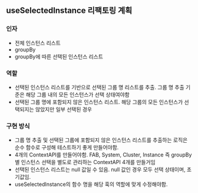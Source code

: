 ## useSelectedInstance 리팩토링 계획
### 인자
- 전체 인스턴스 리스트
- groupBy
- groupBy에 따른 선택된 인스턴스 리스트

### 역할
- 선택된 인스턴스 리스트를 기반으로 선택된 그룹 명 리스트를 추출. 그룹 명 추출 기준은 해당 그룹 내의 모든 인스턴스가 선택 상태여야함
- 선택된 그룹 명에 포함되지 않은 인스턴스 리스트. 해당 그룹의 모든 인스턴스가 선택되지는 않았지만 일부 선택된 경우

### 구현 방식
- 그룹 명 추출 및 선택된 그룹에 포함되지 않은 인스턴스 리스트를 추출하는 로직은 순수 함수로 구성해 테스트하기 좋게 만들어야함.
- 4개의 ContextAPI를 만들어야함. FAB, System, Cluster, Instance 즉 groupBy 별 인스턴스 선택을 별도로 관리하는 ContextAPI 4개를 만들거임
- 선택된 인스턴스 리스트는 null 값일 수 있음. null 값인 경우 모두 선택 상태이며, 초기값임.
- useSelectedInstance의 함수 명을 해당 훅의 역할에 맞게 수정해야함.
